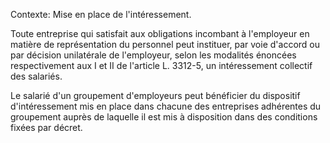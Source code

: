 Contexte: Mise en place de l'intéressement.

Toute entreprise qui satisfait aux obligations incombant à l'employeur en matière de représentation du personnel peut instituer, par voie d'accord ou par décision unilatérale de l'employeur, selon les modalités énoncées respectivement aux I et II de l'article L. 3312-5, un intéressement collectif des salariés.

Le salarié d'un groupement d'employeurs peut bénéficier du dispositif d'intéressement mis en place dans chacune des entreprises adhérentes du groupement auprès de laquelle il est mis à disposition dans des conditions fixées par décret.